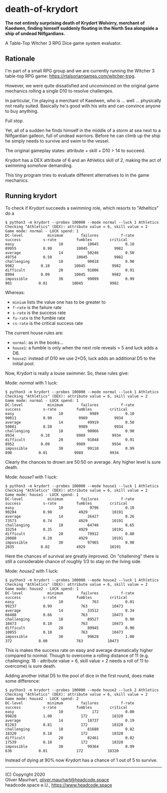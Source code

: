 # death-of-krydort

**The not entirely surprising death of Krydort Wolvirry, merchant of 
Kaedwen, finding himself suddenly floating in the North Sea alongside a 
ship of undead Nilfgardians.**

A Table-Top Witcher 3 RPG Dice game system evaluator.

## Rationale

I'm part of a small RPG group and we are currently running the Witcher 3
table-top RPG game: https://rtalsoriangames.com/witcher-trpg.

However, we were quite dissatisfied and unconvinced on the original game
mechanics rolling a single D10 to resolve challenges.

In particular, I'm playing a merchant of Kaedwen, who is ... well ...
physically not really suited. Basically he's good with his wits and can
convince anyone to buy anything. 

Full stop.

Yet, all of a sudden he finds himself in the middle of a storm at sea next
to a Nilfgardian galleon, full of undead warriors. Before he can climb up
the ship he simply needs to survive and swim to the vessel.

The original gameplay states: attribute + skill + D10 > 14 to succeed.

Krydort has a DEX attribute of 6 and an Athletics skill of 2, making the
act of swimming _somehow_ demanding.

This tiny program tries to evaluate different alternatives to in the game
mechanics.


## Running krydort

To check if Krydort succeeds a swimming role, which resorts to "Atheltics"
do a

```
$ python3 -m krydort --probes 100000 --mode normal --luck 1 Athletics
Checking "Athletics" (DEX): attribute value = 6, skill value = 2
Game mode: normal - LUCK spend: 1
DC-level           minimum        failures          f-rate         success          s-rate         fumbles        critical
easy                    10           10045            0.10           89955            0.90           10045            9982
average                 14           50246            0.50           49754            0.50           10045            9982
challenging             18           90018            0.90            9982            0.10           10045            9982
difficult               20           91006            0.91            8994            0.09           10045            9982
impossible              30           99099            0.99             901            0.01           10045            9982
```

Whereas: 
* `minium` lists the value one has to be greater to
* `f-rate` is the failure rate
* `s-rate` is the success rate 
* `fu-rate` is the fumble rate
* `cs-rate` is the critical success rate 

The current house rules are:

* `normal`: as in the books...
* `house1`: a fumble is only when the next role reveals > 5 and luck adds a D6.
* `house2`: instead of D10 we use 2*D5, luck adds an additional D5 to the initial pool.


Now, Krydort is really a louse swimmer. So, these rules give:

Mode: *normal* with 1 luck:
```
$ python3 -m krydort --probes 100000 --mode normal --luck 1 Athletics
Checking "Athletics" (DEX): attribute value = 6, skill value = 2
Game mode: normal - LUCK spend: 1
DC-level           minimum        failures          f-rate         success          s-rate         fumbles        critical
easy                    10            9989            0.10           90011            0.90            9989            9934
average                 14           49919            0.50           50081            0.50            9989            9934
challenging             18           90066            0.90            9934            0.10            9989            9934
difficult               20           91048            0.91            8952            0.09            9989            9934
impossible              30           99110            0.99             890            0.01            9989            9934
```
Clearly the chances to drown are 50:50 on average. Any higher level is sure death.


Mode: *house1* with 1 luck:
``` 
$ python3 -m krydort --probes 100000 --mode house1 --luck 1 Athletics
Checking "Athletics" (DEX): attribute value = 6, skill value = 2
Game mode: house1 - LUCK spend: 1
DC-level           minimum        failures          f-rate         success          s-rate         fumbles        critical
easy                    10            9796            0.10           90204            0.90            4929           10191
average                 14           26427            0.26           73573            0.74            4929           10191
challenging             18           64746            0.65           35254            0.35            4929           10191
difficult               20           79912            0.80           20088            0.20            4929           10191
impossible              30           97965            0.98            2035            0.02            4929           10191
```
Here the chances of survival are greatly improved. On "challening" there is still a considerable chance of roughly 1/3
to stay on the living side. 


Mode: *house2* with 1 luck:
``` 
$ python3 -m krydort --probes 100000 --mode house2 --luck 1 Athletics
Checking "Athletics" (DEX): attribute value = 6, skill value = 2
Game mode: house2 - LUCK spend: 1
DC-level           minimum        failures          f-rate         success          s-rate         fumbles        critical
easy                    10             763            0.01           99237            0.99             763           10473
average                 14           33512            0.34           66488            0.66             763           10473
challenging             18           89527            0.90           10473            0.10             763           10473
difficult               20           89945            0.90           10055            0.10             763           10473
impossible              30           99628            1.00             372            0.00             763           10473
```
This is makes the success rate on easy and average dramatically higher compared to *normal*. Though to overcome
a rolling distance of 11 (e.g. challenging: 18 - attribute value = 6, skill value = 2 needs a roll of 11 to overcome)
is sure death.

Adding another initial D5 to the pool of dice in the first round, does make some difference:
```
$ python3 -m krydort --probes 100000 --mode house2 --luck 2 Athletics
Checking "Athletics" (DEX): attribute value = 6, skill value = 2
Game mode: house2 - LUCK spend: 2
DC-level           minimum        failures          f-rate         success          s-rate         fumbles        critical
easy                    10             172            0.00           99828            1.00             172           18320
average                 14           18737            0.19           81263            0.81             172           18320
challenging             18           81680            0.82           18320            0.18             172           18320
difficult               20           82461            0.82           17539            0.18             172           18320
impossible              30           99364            0.99             636            0.01             172           18320
``` 
Instead of dying at 90% now Krydort has a chance of 1 out of 5 to survive.

---

(C) Copyright 2020  
Oliver Maurhart, oliver.maurhart@headcode.space  
headcode.space e.U., https://www.headcode.space
